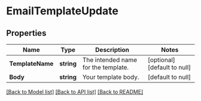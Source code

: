 # EmailTemplateUpdate

## Properties
Name | Type | Description | Notes
------------ | ------------- | ------------- | -------------
**TemplateName** | **string** | The intended name for the template. | [optional] [default to null]
**Body** | **string** | Your template body. | [default to null]

[[Back to Model list]](../README.md#documentation-for-models) [[Back to API list]](../README.md#documentation-for-api-endpoints) [[Back to README]](../README.md)


